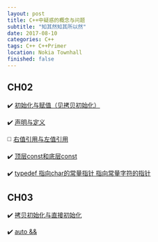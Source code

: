 ```yaml
---
layout: post
title: C++中疑惑的概念与问题
subtitle: "知其然知其所以然"
date: 2017-08-10 
categories: C++ 
tags: C++ C++Primer
location: Nokia Townhall
finished: false
---
```


## CH02
:heavy_check_mark:   [初始化与赋值（见拷贝初始化）](http://liuyanfight.github.io/c++/Cpp-copy-initialization.html)

:heavy_check_mark:    [声明与定义](http://liuyanfight.github.io/c++/Cpp-declaration-and-definition.html)

:white_medium_square:   [右值引用与左值引用](http://liuyanfight.github.io/c++/Cpp-rvalue-reference.html)

:heavy_check_mark:    [顶层const和底层const](http://liuyanfight.github.io/c++/Cpp-toplevel-const.html)

:heavy_check_mark:    [typedef 指向char的常量指针 指向常量字符的指针](http://liuyanfight.github.io/c++/Cpp-ch02.html#dir15)

## CH03

:heavy_check_mark:   [拷贝初始化与直接初始化](http://liuyanfight.github.io/c++/Cpp-copy-initialization.html)

:heavy_check_mark:   [auto && ](http://liuyanfight.github.io/c++/Cpp-auto.html)


